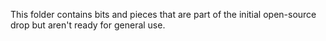 This folder contains bits and pieces that are part of the initial open-source drop but aren't ready for general use.

